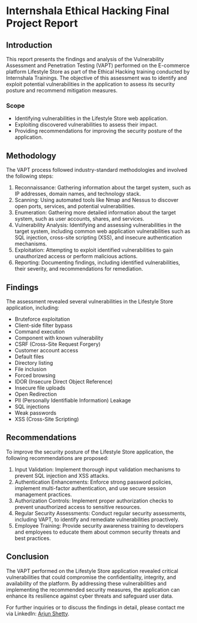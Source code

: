 <h1>Internshala Ethical Hacking Final Project Report</h1>

<h2>Introduction</h2>

<p>This report presents the findings and analysis of the Vulnerability Assessment and Penetration Testing (VAPT) performed on the E-commerce platform Lifestyle Store as part of the Ethical Hacking training conducted by Internshala Trainings. The objective of this assessment was to identify and exploit potential vulnerabilities in the application to assess its security posture and recommend mitigation measures.</p>

<h3>Scope</h3>

<ul>
    <li>Identifying vulnerabilities in the Lifestyle Store web application.</li>
    <li>Exploiting discovered vulnerabilities to assess their impact.</li>
    <li>Providing recommendations for improving the security posture of the application.</li>
</ul>

<h2>Methodology</h2>

<p>The VAPT process followed industry-standard methodologies and involved the following steps:</p>

<ol>
    <li>Reconnaissance: Gathering information about the target system, such as IP addresses, domain names, and technology stack.</li>
    <li>Scanning: Using automated tools like Nmap and Nessus to discover open ports, services, and potential vulnerabilities.</li>
    <li>Enumeration: Gathering more detailed information about the target system, such as user accounts, shares, and services.</li>
    <li>Vulnerability Analysis: Identifying and assessing vulnerabilities in the target system, including common web application vulnerabilities such as SQL injection, cross-site scripting (XSS), and insecure authentication mechanisms.</li>
    <li>Exploitation: Attempting to exploit identified vulnerabilities to gain unauthorized access or perform malicious actions.</li>
    <li>Reporting: Documenting findings, including identified vulnerabilities, their severity, and recommendations for remediation.</li>
</ol>

<h2>Findings</h2>

<p>The assessment revealed several vulnerabilities in the Lifestyle Store application, including:</p>

<ul>
  <li>Bruteforce exploitation</li>
  <li>Client-side filter bypass</li>
  <li>Command execution</li>
  <li>Component with known vulnerability</li>
  <li>CSRF (Cross-Site Request Forgery)</li>
  <li>Customer account access</li>
  <li>Default files</li>
  <li>Directory listing</li>
  <li>File inclusion</li>
  <li>Forced browsing</li>
  <li>IDOR (Insecure Direct Object Reference)</li>
  <li>Insecure file uploads</li>
  <li>Open Redirection</li>
  <li>PII (Personally Identifiable Information) Leakage</li>
  <li>SQL injections</li>
  <li>Weak passwords</li>
  <li>XSS (Cross-Site Scripting)</li>
</ul>

<h2>Recommendations</h2>

<p>To improve the security posture of the Lifestyle Store application, the following recommendations are proposed:</p>

<ol>
    <li>Input Validation: Implement thorough input validation mechanisms to prevent SQL injection and XSS attacks.</li>
    <li>Authentication Enhancements: Enforce strong password policies, implement multi-factor authentication, and use secure session management practices.</li>
    <li>Authorization Controls: Implement proper authorization checks to prevent unauthorized access to sensitive resources.</li>
    <li>Regular Security Assessments: Conduct regular security assessments, including VAPT, to identify and remediate vulnerabilities proactively.</li>
    <li>Employee Training: Provide security awareness training to developers and employees to educate them about common security threats and best practices.</li>
</ol>

<h2>Conclusion</h2>

<p>The VAPT performed on the Lifestyle Store application revealed critical vulnerabilities that could compromise the confidentiality, integrity, and availability of the platform. By addressing these vulnerabilities and implementing the recommended security measures, the application can enhance its resilience against cyber threats and safeguard user data.</p>

<p>For further inquiries or to discuss the findings in detail, please contact me via LinkedIn: <a href="https://www.linkedin.com/in/arjun-shetty-255049229/">Arjun Shetty</a>.</p>

